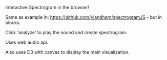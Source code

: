 Interactive Spectrogram in the browser!

Same as example in: https://github.com/vlandham/spectrogramJS - but in blocks.

Click 'analyze' to play the sound and create spectrogram. 

Uses web audio api.

Also uses D3 with canvas to display the main visualization. 
